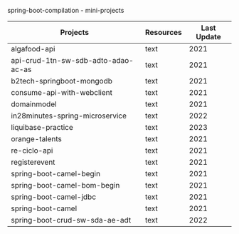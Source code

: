 spring-boot-compilation - mini-projects


<table>
  <thead>
    <tr>
      <th>Projects</th>
      <th>Resources</th>
      <th>Last Update</th>
    </tr>
  </thead>
  <tbody>
    <tr>
      <td>algafood-api</td>
      <td>text</td>
      <td>2021</td>
    </tr>
    <tr>
      <td>api-crud-1tn-sw-sdb-adto-adao-ac-as</td>
      <td>text</td>
      <td>2021</td>
    </tr>
    <tr>
      <td>b2tech-springboot-mongodb</td>
      <td>text</td>
      <td>2021</td>
    </tr>
    <tr>
      <td>consume-api-with-webclient</td>
      <td>text</td>
      <td>2021</td>
    </tr>
    <tr>
      <td>domainmodel</td>
      <td>text</td>
      <td>2021</td>
    </tr>
    <tr>
      <td>in28minutes-spring-microservice</td>
      <td>text</td>
      <td>2022</td>
    </tr>
    <tr>
      <td>liquibase-practice</td>
      <td>text</td>
      <td>2023</td>
    </tr>
    <tr>
      <td>orange-talents</td>
      <td>text</td>
      <td>2021</td>
    </tr>
    <tr>
      <td>re-ciclo-api</td>
      <td>text</td>
      <td>2021</td>
    </tr>
    <tr>
      <td>registerevent</td>
      <td>text</td>
      <td>2021</td>
    </tr>
    <tr>
      <td>spring-boot-camel-begin</td>
      <td>text</td>
      <td>2021</td>
    </tr>
    <tr>
      <td>spring-boot-camel-bom-begin</td>
      <td>text</td>
      <td>2021</td>
    </tr>
    <tr>
      <td>spring-boot-camel-jdbc</td>
      <td>text</td>
      <td>2021</td>
    </tr>
    <tr>
      <td>spring-boot-camel</td>
      <td>text</td>
      <td>2021</td>
    </tr>
    <tr>
      <td>spring-boot-crud-sw-sda-ae-adt</td>
      <td>text</td>
      <td>2022</td>
    </tr>
  </tbody>
</table>
